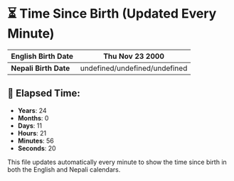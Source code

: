 # ⏳ Time Since Birth (Updated Every Minute)

| **English Birth Date** | Thu Nov 23 2000 |
|------------------------|-------------------------------------|
| **Nepali Birth Date**  | undefined/undefined/undefined                  |

## 📅 Elapsed Time:

- **Years**: 24
- **Months**: 0
- **Days**: 11
- **Hours**: 21
- **Minutes**: 56
- **Seconds**: 20

This file updates automatically every minute to show the time since birth in both the English and Nepali calendars.
